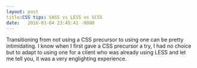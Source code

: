 ```yaml
---
layout: post
title:CSS tips: SASS vs LESS vs SCSS
date:   2016-03-04 23:45:41 -0800
---
```


Transitioning from not using a CSS precursor to using one can be pretty intimidating. I know when I first gave a CSS precursor a try, I had no choice but to adapt to using one for a client who was already using LESS and let me tell you, it was a very englighting experience.  
